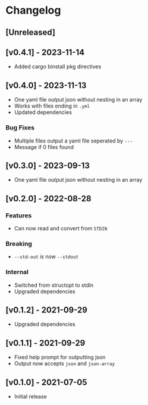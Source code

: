 # Changelog

## [Unreleased]

## [v0.4.1] - 2023-11-14

- Added cargo binstall pkg directives

## [v0.4.0] - 2023-11-13

- One yaml file output json without nesting in an array
- Works with files ending in `.yml`
- Updated dependencies

### Bug Fixes

- Multiple files output a yaml file seperated by `---`
- Message if 0 files found

## [v0.3.0] - 2023-09-13

- One yaml file output json without nesting in an array

## [v0.2.0] - 2022-08-28

### Features

- Can now read and convert from `STDIN`

### Breaking

- `--std-out` is now `--stdout`

### Internal

- Switched from structopt to stdin
- Upgraded dependencies

## [v0.1.2] - 2021-09-29

- Upgraded dependencies

## [v0.1.1] - 2021-09-29

- Fixed help prompt for outputting json
- Output now accepts `json` and `json-array`

## [v0.1.0] - 2021-07-05

- Initial release
